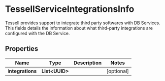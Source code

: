 

# TessellServiceIntegrationsInfo

Tessell provides support to integrate third party softwares with DB Services. This fields details the information about what third-party integrations are configured with the DB Service.

## Properties

Name | Type | Description | Notes
------------ | ------------- | ------------- | -------------
**integrations** | **List&lt;UUID&gt;** |  |  [optional]



